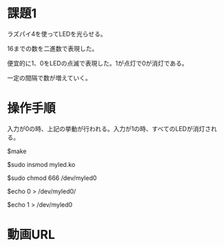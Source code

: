 # 課題1

ラズパイ4を使ってLEDを光らせる。

16までの数を二進数で表現した。

便宜的に1、0をLEDの点滅で表現した。1が点灯で0が消灯である。

一定の間隔で数が増えていく。


# 操作手順
入力が0の時、上記の挙動が行われる。入力が1の時、すべてのLEDが消灯される。

$make

$sudo insmod myled.ko

$sudo chmod 666 /dev/myled0

$echo 0 > /dev/myled0/

$echo 1 > /dev/myled0


# 動画URL
